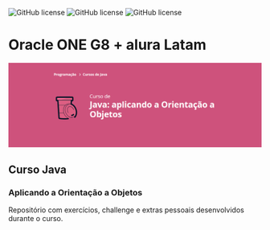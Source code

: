 ![GitHub license](https://badgen.net/github/license/rrbotlab/curso-java-aplicando-a-orientacao-a-objetos)
![GitHub license](https://badgen.net/github/commits/rrbotlab/curso-java-aplicando-a-orientacao-a-objetos)
![GitHub license](https://badgen.net/github/last-commit/rrbotlab/curso-java-aplicando-a-orientacao-a-objetos)

# Oracle ONE G8 + alura Latam

![alt](/assets/images/capa.png)

## Curso Java
### Aplicando a Orientação a Objetos

Repositório com exercícios, challenge e extras pessoais desenvolvidos durante o curso.
